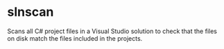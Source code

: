 # slnscan
Scans all C# project files in a Visual Studio solution to check that the files on disk match the files included in the projects.
